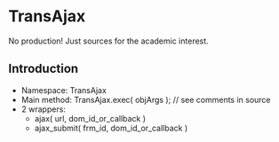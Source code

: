 # TransAjax
No production! Just sources for the academic interest.
## Introduction

  * Namespace: TransAjax
  * Main method: TransAjax.exec( objArgs ); // see comments in source
  * 2 wrappers:
    * ajax( url, dom\_id\_or\_callback )
    * ajax\_submit( frm\_id, dom\_id\_or\_callback )
